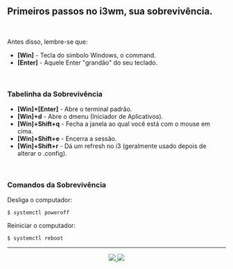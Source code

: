 <h2>Primeiros passos no i3wm, sua sobrevivência.</h2>

<br>

<p>Antes disso, lembre-se que:</p>

<ul>
	<li><b>[Win]</b> - Tecla do símbolo Windows, o command.</li>
	<li><b>[Enter]</b> - Aquele Enter "grandão" do seu teclado.</li>
</ul>

<br>

<h3>Tabelinha da Sobrevivência</h3>

<ul>
	<li><b>[Win]+[Enter]</b> - Abre o terminal padrão.</li>
	<li><b>[Win]+d</b> - Abre o dmenu (Iniciador de Aplicativos).</li>
	<li><b>[Win]+Shift+q</b> - Fecha a janela ao qual você está com o mouse em cima.</li>
	<li><b>[Win]+Shift+e</b> - Encerra a sessão.</li>
	<li><b>[Win]+Shift+r</b> - Dá um refresh no i3 (geralmente usado depois de alterar o .config).</li>
</ul>

<br>

<h3>Comandos da Sobrevivência</h3>

Desliga o computador:
```shell
$ systemctl poweroff
```

Reiniciar o computador:
```shell
$ systemctl reboot
```

<hr>

<p align="center">
	<a href="1.2-Instalacao.md">
	  <img src="https://img.shields.io/badge/voltar-red?&style=for-the-badge"/>
	</a>
	<a href="1.4-Diretorios_e_funcionalidades.md">
	  <img src="https://img.shields.io/badge/próximo-blue?&style=for-the-badge"/>
	</a>
</p>